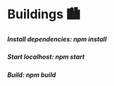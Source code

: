 # Buildings 🏙


##### Install dependencies: npm install
##### Start localhost: npm start
##### Build: npm build
